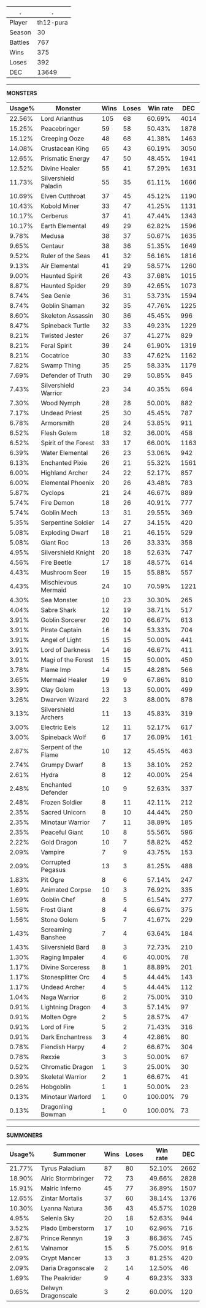 .|.
|-|-
Player|th12-pura
Season|30
Battles|767
Wins|375
Loses|392
DEC|13649

---
**MONSTERS**

Usage%|Monster|Wins|Loses|Win rate|DEC|
-|-|-|-|-|-|
22.56%|Lord Arianthus|105|68|60.69%|4014|
15.25%|Peacebringer|59|58|50.43%|1878|
15.12%|Creeping Ooze|48|68|41.38%|1463|
14.08%|Crustacean King|65|43|60.19%|3050|
12.65%|Prismatic Energy|47|50|48.45%|1941|
12.52%|Divine Healer|55|41|57.29%|1631|
11.73%|Silvershield Paladin|55|35|61.11%|1666|
10.69%|Elven Cutthroat|37|45|45.12%|1190|
10.43%|Kobold Miner|33|47|41.25%|1131|
10.17%|Cerberus|37|41|47.44%|1343|
10.17%|Earth Elemental|49|29|62.82%|1596|
9.78%|Medusa|38|37|50.67%|1635|
9.65%|Centaur|38|36|51.35%|1649|
9.52%|Ruler of the Seas|41|32|56.16%|1816|
9.13%|Air Elemental|41|29|58.57%|1260|
9.00%|Haunted Spirit|26|43|37.68%|1015|
8.87%|Haunted Spider|29|39|42.65%|1073|
8.74%|Sea Genie|36|31|53.73%|1594|
8.74%|Goblin Shaman|32|35|47.76%|1225|
8.60%|Skeleton Assassin|30|36|45.45%|996|
8.47%|Spineback Turtle|32|33|49.23%|1229|
8.21%|Twisted Jester|26|37|41.27%|829|
8.21%|Feral Spirit|39|24|61.90%|1319|
8.21%|Cocatrice|30|33|47.62%|1162|
7.82%|Swamp Thing|35|25|58.33%|1179|
7.69%|Defender of Truth|30|29|50.85%|845|
7.43%|Silvershield Warrior|23|34|40.35%|694|
7.30%|Wood Nymph|28|28|50.00%|882|
7.17%|Undead Priest|25|30|45.45%|787|
6.78%|Armorsmith|28|24|53.85%|911|
6.52%|Flesh Golem|18|32|36.00%|458|
6.52%|Spirit of the Forest|33|17|66.00%|1163|
6.39%|Water Elemental|26|23|53.06%|942|
6.13%|Enchanted Pixie|26|21|55.32%|1561|
6.00%|Highland Archer|24|22|52.17%|857|
6.00%|Elemental Phoenix|20|26|43.48%|783|
5.87%|Cyclops|21|24|46.67%|889|
5.74%|Fire Demon|18|26|40.91%|777|
5.74%|Goblin Mech|13|31|29.55%|369|
5.35%|Serpentine Soldier|14|27|34.15%|420|
5.08%|Exploding Dwarf|18|21|46.15%|529|
5.08%|Giant Roc|13|26|33.33%|358|
4.95%|Silvershield Knight|20|18|52.63%|747|
4.56%|Fire Beetle|17|18|48.57%|614|
4.43%|Mushroom Seer|19|15|55.88%|557|
4.43%|Mischievous Mermaid|24|10|70.59%|1221|
4.30%|Sea Monster|10|23|30.30%|265|
4.04%|Sabre Shark|12|19|38.71%|517|
3.91%|Goblin Sorcerer|20|10|66.67%|613|
3.91%|Pirate Captain|16|14|53.33%|704|
3.91%|Angel of Light|15|15|50.00%|441|
3.91%|Lord of Darkness|14|16|46.67%|411|
3.91%|Magi of the Forest|15|15|50.00%|450|
3.78%|Flame Imp|14|15|48.28%|566|
3.65%|Mermaid Healer|19|9|67.86%|810|
3.39%|Clay Golem|13|13|50.00%|499|
3.26%|Dwarven Wizard|22|3|88.00%|878|
3.13%|Silvershield Archers|11|13|45.83%|319|
3.00%|Electric Eels|12|11|52.17%|617|
3.00%|Spineback Wolf|6|17|26.09%|161|
2.87%|Serpent of the Flame|10|12|45.45%|463|
2.74%|Grumpy Dwarf|8|13|38.10%|252|
2.61%|Hydra|8|12|40.00%|254|
2.48%|Enchanted Defender|10|9|52.63%|337|
2.48%|Frozen Soldier|8|11|42.11%|212|
2.35%|Sacred Unicorn|8|10|44.44%|250|
2.35%|Minotaur Warrior|7|11|38.89%|185|
2.35%|Peaceful Giant|10|8|55.56%|596|
2.22%|Gold Dragon|10|7|58.82%|452|
2.09%|Vampire|7|9|43.75%|153|
2.09%|Corrupted Pegasus|13|3|81.25%|488|
1.83%|Pit Ogre|8|6|57.14%|247|
1.69%|Animated Corpse|10|3|76.92%|335|
1.69%|Goblin Chef|8|5|61.54%|277|
1.56%|Frost Giant|8|4|66.67%|375|
1.56%|Stone Golem|5|7|41.67%|229|
1.43%|Screaming Banshee|7|4|63.64%|184|
1.43%|Silvershield Bard|8|3|72.73%|210|
1.30%|Raging Impaler|4|6|40.00%|78|
1.17%|Divine Sorceress|8|1|88.89%|201|
1.17%|Stonesplitter Orc|4|5|44.44%|143|
1.17%|Undead Archer|4|5|44.44%|112|
1.04%|Naga Warrior|6|2|75.00%|310|
0.91%|Lightning Dragon|4|3|57.14%|97|
0.91%|Molten Ogre|2|5|28.57%|47|
0.91%|Lord of Fire|5|2|71.43%|316|
0.91%|Dark Enchantress|3|4|42.86%|80|
0.78%|Fiendish Harpy|4|2|66.67%|304|
0.78%|Rexxie|3|3|50.00%|67|
0.52%|Chromatic Dragon|1|3|25.00%|30|
0.39%|Skeletal Warrior|2|1|66.67%|41|
0.26%|Hobgoblin|1|1|50.00%|23|
0.13%|Minotaur Warlord|1|0|100.00%|79|
0.13%|Dragonling Bowman|1|0|100.00%|73|

---
**SUMMONERS**

Usage%|Summoner|Wins|Loses|Win rate|DEC|
-|-|-|-|-|-|
21.77%|Tyrus Paladium|87|80|52.10%|2662|
18.90%|Alric Stormbringer|72|73|49.66%|2828|
15.91%|Malric Inferno|45|77|36.89%|1507|
12.65%|Zintar Mortalis|37|60|38.14%|1376|
10.30%|Lyanna Natura|36|43|45.57%|1029|
4.95%|Selenia Sky|20|18|52.63%|944|
3.52%|Plado Emberstorm|17|10|62.96%|716|
2.87%|Prince Rennyn|19|3|86.36%|745|
2.61%|Valnamor|15|5|75.00%|916|
2.09%|Crypt Mancer|13|3|81.25%|420|
2.09%|Daria Dragonscale|2|14|12.50%|46|
1.69%|The Peakrider|9|4|69.23%|333|
0.65%|Delwyn Dragonscale|3|2|60.00%|120|
